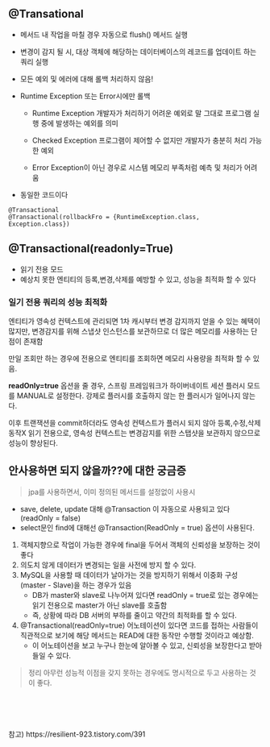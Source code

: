 ## @Transational
- 메서드 내 작업을 마칠 경우 자동으로 flush() 메서드 실행
- 변경이 감지 될 시, 대상 객체에 해당하는 데이터베이스의 레코드를 업데이트 하는 쿼리 실행
- 모든 예외 및 에러에 대해 롤백 처리하지 않음!
- Runtime Exception 또는 Error시에만 롤백

    - Runtime Exception
        개발자가 처리하기 어려운 예외로 말 그대로 프로그램 실행 중에 발생하는 예외를 의미

    - Checked Exception
        프로그램이 제어할 수 없지만 개발자가 충분히 처리 가능한 예외

    - Error
        Exception이 아닌 경우로 시스템 메모리 부족처럼 예측 및 처리가 어려움

- 동일한 코드이다
```
@Transactional
@Transactional(rollbackFro = {RuntimeException.class, Exception.class})
```

## @Transactional(readonly=True)

- 읽기 전용 모드
- 예상치 못한 엔티티의 등록,변경,삭제를 예방할 수 있고, 성능을 최적화 할 수 있다

### 일기 전용 쿼리의 성능 최적화
엔티티가 영속성 컨텍스트에 관리되면 1차 캐시부터 변경 감지까지 얻을 수 있는 혜택이 많지만,
변경감지를 위해 스냅샷 인스턴스를 보관하므로 더 많은 메모리를 사용하는 단점이 존재함

만일 조회만 하는 경우에 전용으로 엔티티를 조회하면 메모리 사용량을 최적화 할 수 있음.

**readOnly=true** 옵션을 줄 경우, 스프링 프레임워크가 하이버네이트 세션 플러시 모드를 MANUAL로 설정한다. 강제로 플러시를 호출하지 않는 한 플러시가 일어나지 않는다.

이후 트랜잭션을 commit하더라도 영속성 컨텍스트가 플러시 되지 않아 등록,수정,삭제 동작X
읽기 전용으로, 영속성 컨텍스트는 변경감지를 위한 스탭샷을 보관하지 않으므로 성능이 향상된다.

## 안사용하면 되지 않을까??에 대한 궁금증
> jpa를 사용하면서, 이미 정의된 메서드를 설정없이 사용시
- save, delete, update 대해 @Transaction 이 자동으로 사용되고 있다(readOnly = false)
- select문인 find에 대해선 @Transaction(ReadOnly = true) 옵션이 사용된다.

1. 객체지향으로 작업이 가능한 경우에 final을 두어서 객체의 신뢰성을 보장하는 것이 좋다
2. 의도치 않게 데이터가 변경되는 일을 사전에 방지 할 수 있다.
3. MySQL을 사용할 때 데이터가 날아가는 것을 방지하기 위해서 이중화 구성(master - Slave)을 하는 경우가 있음
    -  DB가 master와 slave로 나누어져 있다면 readOnly = true로 있는 경우에는 읽기 전용으로 master가 아닌 slave를 호출함
    -  즉, 상황에 따라 DB 서버의 부하를 줄이고 약간의 최적화를 할 수 있다.
4. @Transactional(readOnly=true) 어노테이션이 있다면 코드를 접하는 사람들이 직관적으로 보기에 해당 메서드는 READ에 대한 동작만 수행할 것이라고 예상함.
    - 이 어노테이션을 보고 누구나 한눈에 알아볼 수 있고, 신뢰성을 보장한다고 받아들일 수 있다.

> 정리
아무런 성능적 이점을 갖지 못하는 경우에도 명시적으로 두고 사용하는 것이 좋다.


</br>
</br>
</br>
</br>
참고) https://resilient-923.tistory.com/391
